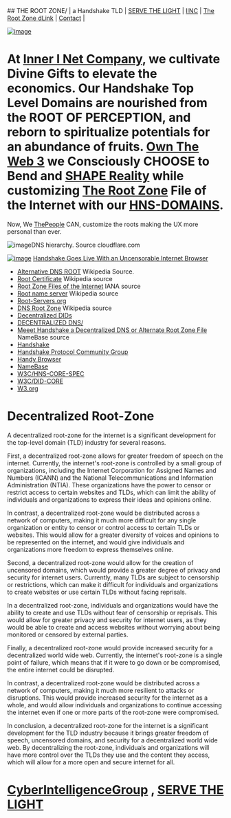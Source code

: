<head>
## THE ROOT ZONE/ | a Handshake TLD
<script async src="https://components.getmash.com/boost/boost.js"></script>
</head> 
<script type="application/javascript" defer="defer">
  (function () {
    window.MashSettings = {
      id: "09a8a185-df7e-4dfb-ae4f-86b940eaa9ba",
    };
    
    var loader = function () {
      window.Mash.init(window.MashSettings);
    };
    
    var script = document.createElement("script");
    script.type = "text/javascript";
    script.async = true;
    script.onload = loader;
    script.src = "https://wallet.getmash.com/sdk/sdk.js";
    
    var head = document.getElementsByTagName("head")[0];
    head.appendChild(script);
  })();
</script>
   <mash-boost-button icon="lightning" layout-mode="float" float-location="bottom-left" variant="colorized"></mash-boost-button>
| [SERVE THE LIGHT](http://workinthedark.servethelight.hns.to/) | [IINC](https://dlink.iinc.hns.to/) | [The Root Zone dLink](http://therootzone.hns.to/) | [Contact](https://innerinetcompany.webflow.io/contact) |

[![image](https://user-images.githubusercontent.com/37987346/101999396-a37e4380-3caa-11eb-8cc6-e61fb53c7855.png)](http://shapereality.innerinetcompany.hns.to/) 

# At [Inner I Net Company](http://dlink.innerinetcompany.hns.to/), we cultivate Divine Gifts to elevate the economics. Our Handshake Top Level Domains are nourished from the ROOT OF PERCEPTION, and reborn to spiritualize potentials for an abundance of fruits. [Own The Web 3](http://official.owntheweb3.hns.to/) we Consciously CHOOSE to Bend and [SHAPE Reality](http://innerinetcompany.shapereality.hns.to/) while customizing [The Root Zone](http://therootzone.hns.to/) File of the Internet with our [HNS-DOMAINS](http://home.hns-domains.hns.to/).

Now, We [ThePeople](http://we.thepeople.hns.to/) CAN, customize the roots making the UX more personal than ever.

![image](https://user-images.githubusercontent.com/37987346/102925031-a9211980-4460-11eb-87b9-5c3727809331.png)DNS hierarchy. Source cloudflare.com

[![image](https://user-images.githubusercontent.com/37987346/108233175-82562b00-7111-11eb-9a52-3b2d8ae96baf.png)](https://static.coindesk.com/wp-content/uploads/2020/06/Screen-Shot-2020-06-22-at-12.18.35-PM-775x532.png?format=webp) [Handshake Goes Live With an Uncensorable Internet Browser](https://www.coindesk.com/handshake-goes-live-with-an-uncensorable-internet-browser)

- [Alternative DNS ROOT](https://en.wikipedia.org/wiki/Alternative_DNS_root#Alternative_DNS_providers) Wikipedia Source.
- [Root Certificate](https://en.wikipedia.org/wiki/Root_certificate) Wikipedia source
- [Root Zone Files of the Internet](https://www.iana.org/domains/root/files) IANA source
- [Root name server](https://en.wikipedia.org/wiki/Root_name_server) Wikipedia source
- [Root-Servers.org](https://root-servers.org/)  
- [DNS Root Zone](https://en.wikipedia.org/wiki/DNS_root_zone) Wikipedia source
- [Decentralized DIDs](https://www.w3.org/TR/did-core/)
- [DECENTRALIZED DNS/](http://dnsdesigns.decentralizeddns.hns.to/)
- [Meeet Handshake a Decentralized DNS or Alternate Root Zone File](https://www.namebase.io/blog/meet-handshake-decentralizing-dns-to-improve-the-security-of-the-internet/) NameBase source
- [Handshake](https://handshake.org/) 
- [Handshake Protocol Community Group](https://www.w3.org/community/hns/)
- [Handy Browser](https://github.com/HandyMiner/HandyBrowser/releases)
- [NameBase](https://namebase.io/)
- [W3C/HNS-CORE-SPEC](https://github.com/w3c/hns-core-spec/)
- [W3C/DID-CORE](https://github.com/w3c/did-core/)
- [W3.org](https://w3.org/)

# Decentralized Root-Zone

A decentralized root-zone for the internet is a significant development for the top-level domain (TLD) industry for several reasons.

First, a decentralized root-zone allows for greater freedom of speech on the internet. Currently, the internet's root-zone is controlled by a small group of organizations, including the Internet Corporation for Assigned Names and Numbers (ICANN) and the National Telecommunications and Information Administration (NTIA). These organizations have the power to censor or restrict access to certain websites and TLDs, which can limit the ability of individuals and organizations to express their ideas and opinions online.

In contrast, a decentralized root-zone would be distributed across a network of computers, making it much more difficult for any single organization or entity to censor or control access to certain TLDs or websites. This would allow for a greater diversity of voices and opinions to be represented on the internet, and would give individuals and organizations more freedom to express themselves online.

Second, a decentralized root-zone would allow for the creation of uncensored domains, which would provide a greater degree of privacy and security for internet users. Currently, many TLDs are subject to censorship or restrictions, which can make it difficult for individuals and organizations to create websites or use certain TLDs without facing reprisals.

In a decentralized root-zone, individuals and organizations would have the ability to create and use TLDs without fear of censorship or reprisals. This would allow for greater privacy and security for internet users, as they would be able to create and access websites without worrying about being monitored or censored by external parties.

Finally, a decentralized root-zone would provide increased security for a decentralized world wide web. Currently, the internet's root-zone is a single point of failure, which means that if it were to go down or be compromised, the entire internet could be disrupted.

In contrast, a decentralized root-zone would be distributed across a network of computers, making it much more resilient to attacks or disruptions. This would provide increased security for the internet as a whole, and would allow individuals and organizations to continue accessing the internet even if one or more parts of the root-zone were compromised.

In conclusion, a decentralized root-zone for the internet is a significant development for the TLD industry because it brings greater freedom of speech, uncensored domains, and security for a decentralized world wide web. By decentralizing the root-zone, individuals and organizations will have more control over the TLDs they use and the content they access, which will allow for a more open and secure internet for all.


# [CyberIntelligenceGroup](http://masterthyself.cyberintelligencegroup.hns.to/) , [SERVE THE LIGHT](http://workinthedark.servethelight.hns.to/)

